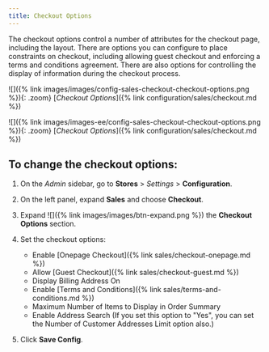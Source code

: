 ```yaml
---
title: Checkout Options
---
```


The checkout options control a number of attributes for the checkout page, including the layout. There are options you can configure to place constraints on checkout, including allowing guest checkout and enforcing a terms and conditions agreement. There are also options for controlling the display of information during the checkout process.

<!--{% if "Default.CE Only" contains site.edition %}-->
![]({% link images/images/config-sales-checkout-checkout-options.png %}){: .zoom}
[*Checkout Options*]({% link configuration/sales/checkout.md %})
<!--{% endif %}-->
<!--{% if "Default.EE-B2B" contains site.edition %}-->
![]({% link images/images-ee/config-sales-checkout-checkout-options.png %}){: .zoom}
[*Checkout Options*]({% link configuration/sales/checkout.md %})
<!--{% endif %}-->

## To change the checkout options:

1. On the _Admin_ sidebar, go to **Stores** > _Settings_ > **Configuration**.

1. On the left panel, expand **Sales** and choose **Checkout**.

1. Expand ![]({% link images/images/btn-expand.png %}) the **Checkout Options** section.

1. Set the checkout options:

   - Enable [Onepage Checkout]({% link sales/checkout-onepage.md %})
   - Allow [Guest Checkout]({% link sales/checkout-guest.md %})
   - Display Billing Address On
   - Enable [Terms and Conditions]({% link sales/terms-and-conditions.md %})
   - Maximum Number of Items to Display in Order Summary
    <!--{% if "Default.EE-B2B" contains site.edition %}-->
   - Enable Address Search (If you set this option to "Yes", you can set the Number of Customer Addresses Limit option also.)
    <!--{% endif %}-->

1. Click **Save Config**.
